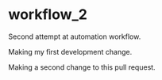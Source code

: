 # workflow_2
Second attempt at automation workflow.

Making my first development change. 

Making a second change to this pull request. 
